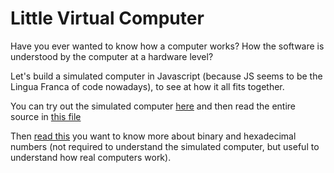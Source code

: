 # Little Virtual Computer

Have you ever wanted to know how a computer works? How the software is
understood by the computer at a hardware level?

Let's build a simulated computer in Javascript (because JS seems to be the Lingua
Franca of code nowadays), to see at how it all fits together.

You can try out the simulated computer [here](https://jsdf.github.io/little-virtual-computer/computer1) and then read the entire source in [this file](computer1.js)

Then [read this](binary-and-hexadecimal.md) you want to know more about binary
and hexadecimal numbers (not required to understand the simulated computer, but
useful to understand how real computers work).
